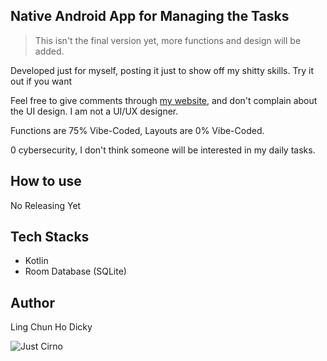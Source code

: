 ## Native Android App for Managing the Tasks

> This isn't the final version yet, more functions and design will be added.

Developed just for myself, posting it just to show off my shitty skills. Try it out if you want

Feel free to give comments through [my website](https://icefairycirno.github.io/My-Website/), and don't complain about the UI design. I am not a UI/UX designer.

Functions are 75% Vibe-Coded, Layouts are 0% Vibe-Coded.

0 cybersecurity, I don't think someone will be interested in my daily tasks.

## How to use

No Releasing Yet

## Tech Stacks

- Kotlin
- Room Database (SQLite)

## Author
Ling Chun Ho Dicky

![Just Cirno](https://i.imgur.com/Of8A6Ss.gif)
